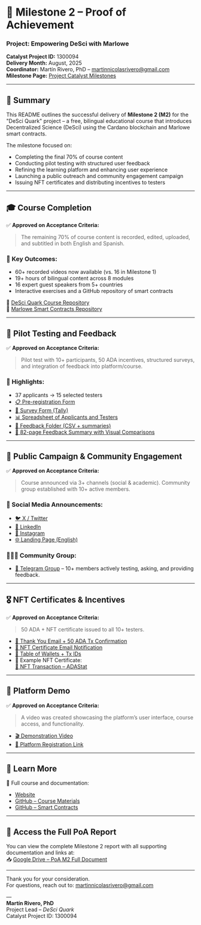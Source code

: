 # 📘 Milestone 2 – Proof of Achievement  
### Project: **Empowering DeSci with Marlowe**  
**Catalyst Project ID:** 1300094  
**Delivery Month:** August, 2025  
**Coordinator:** Martín Rivero, PhD – [martinnicolasrivero@gmail.com](mailto:martinnicolasrivero@gmail.com)  
**Milestone Page:** [Project Catalyst Milestones](https://milestones.projectcatalyst.io/projects/1300094)

---

## 🧩 Summary

This README outlines the successful delivery of **Milestone 2 (M2)** for the "DeSci Quark" project – a free, bilingual educational course that introduces Decentralized Science (DeSci) using the Cardano blockchain and Marlowe smart contracts.

The milestone focused on:
- Completing the final 70% of course content  
- Conducting pilot testing with structured user feedback  
- Refining the learning platform and enhancing user experience  
- Launching a public outreach and community engagement campaign  
- Issuing NFT certificates and distributing incentives to testers  

---

## 🎓 Course Completion

✅ **Approved on Acceptance Criteria:**  
> The remaining 70% of course content is recorded, edited, uploaded, and subtitled in both English and Spanish.

### 🔹 Key Outcomes:
- 60+ recorded videos now available (vs. 16 in Milestone 1)  
- 19+ hours of bilingual content across 8 modules  
- 16 expert guest speakers from 5+ countries  
- Interactive exercises and a GitHub repository of smart contracts  

📂 [DeSci Quark Course Repository](https://github.com/desciquark/desci-cardano-course)  
📂 [Marlowe Smart Contracts Repository](https://github.com/desciquark/marlowe-smart-contracts)  

---

## 🧪 Pilot Testing and Feedback

✅ **Approved on Acceptance Criteria:**  
> Pilot test with 10+ participants, 50 ADA incentives, structured surveys, and integration of feedback into platform/course.

### 🔹 Highlights:
- 37 applicants → 15 selected testers  
- [📋 Pre-registration Form](https://www.desciquark.com/en/pre-registration)  
- [📝 Survey Form (Tally)](https://tally.so/r/3x70XE)  
- [📊 Spreadsheet of Applicants and Testers](https://docs.google.com/spreadsheets/d/1XeO_tOV8V6WUlzkTFUl5d1lLdIUh4lW2/edit#gid=972945007)  
- [📂 Feedback Folder (CSV + summaries)](https://drive.google.com/drive/u/1/folders/1nstDjygxfqsmjfOdlMJZQFw1b_iv2wAY)  
- [📄 82-page Feedback Summary with Visual Comparisons](https://docs.google.com/document/d/1urhe2hNfRi7rEp9p9-0OZ925Lk873Svj/edit#heading=h.3zzqyfsui770)

---

## 📣 Public Campaign & Community Engagement

✅ **Approved on Acceptance Criteria:**  
> Course announced via 3+ channels (social & academic). Community group established with 10+ active members.

### 🔹 Social Media Announcements:
- [🐦 X / Twitter](https://x.com/DeSciQuark)  
- [🔗 LinkedIn](https://www.linkedin.com/company/desci-quark/)  
- [📸 Instagram](https://www.instagram.com/desci.quark/)  
- [🌐 Landing Page (English)](https://www.desciquark.com/en/pre-registration)  

### 🧑‍🤝‍🧑 Community Group:
- [💬 Telegram Group](https://t.me/+8o6RX2m67BIzOGQ5) – 10+ members actively testing, asking, and providing feedback.

---

## 🎖️ NFT Certificates & Incentives

✅ **Approved on Acceptance Criteria:**  
> 50 ADA + NFT certificate issued to all 10+ testers.

- [📄 Thank You Email + 50 ADA Tx Confirmation](#)  
- [📄 NFT Certificate Email Notification](#)  
- [📄 Table of Wallets + Tx IDs](#)  
- 🧾 Example NFT Certificate:  
  [🔗 NFT Transaction – ADAStat](https://adastat.net/transactions/55f62744f80159e915175f6b187509e53cb98732a14e4f04e75ac2a08f6b5a4d)

---

## 🎥 Platform Demo

✅ **Approved on Acceptance Criteria:**  
> A video was created showcasing the platform’s user interface, course access, and functionality.

- [🎬 Demonstration Video](#)  
- [🧭 Platform Registration Link](https://course.desciquark.com/register/?ld_register_id=2160)

---

## 🧠 Learn More

📘 Full course and documentation:  
- [Website](https://desciquark.com)  
- [GitHub – Course Materials](https://github.com/desciquark/desci-cardano-course)  
- [GitHub – Smart Contracts](https://github.com/desciquark/marlowe-smart-contracts)

---

## 📄 Access the Full PoA Report

You can view the complete Milestone 2 report with all supporting documentation and links at:  
📥 [Google Drive – PoA M2 Full Document](https://docs.google.com/document/d/1CoAm8hDcsEk4t7c75OZ1BPootaY2f1Tv/edit?usp=sharing&ouid=115671773133812567710&rtpof=true&sd=true)

---

Thank you for your consideration.  
For questions, reach out to: [martinnicolasrivero@gmail.com](mailto:martinnicolasrivero@gmail.com)

—  
**Martín Rivero, PhD**  
Project Lead – *DeSci Quark*  
Catalyst Project ID: 1300094  
